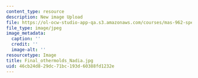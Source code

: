 ```yaml
---
content_type: resource
description: New image Upload
file: https://ol-ocw-studio-app-qa.s3.amazonaws.com/courses/mas-962-special-topics-new-textiles-spring-2010/46cb24d829dc71bc193d60388fd1232e_Final_othermolds_Nadia.jpg
file_type: image/jpeg
image_metadata:
  caption: ''
  credit: ''
  image-alt: ''
resourcetype: Image
title: Final_othermolds_Nadia.jpg
uid: 46cb24d8-29dc-71bc-193d-60388fd1232e
---
```

